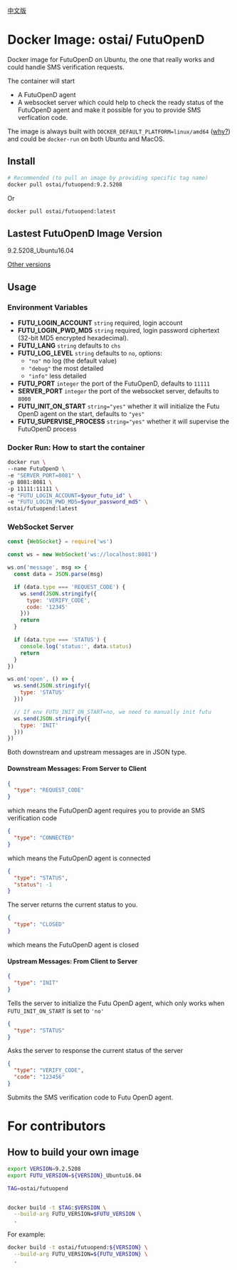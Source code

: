 [中文版](https://github.com/kaelzhang/docker-image-futuopend)

# Docker Image: ostai/ FutuOpenD

Docker image for FutuOpenD on Ubuntu, the one that really works and could handle SMS verification requests.

The container will start
- A FutuOpenD agent
- A websocket server which could help to check the ready status of the FutuOpenD agent and make it possible for you to provide SMS verfication code.

The image is always built with `DOCKER_DEFAULT_PLATFORM=linux/amd64` ([why?](https://stackoverflow.com/questions/71040681/qemu-x86-64-could-not-open-lib64-ld-linux-x86-64-so-2-no-such-file-or-direc)) and could be `docker-run` on both Ubuntu and MacOS.


## Install

```sh
# Recommended (to pull an image by providing specific tag name)
docker pull ostai/futuopend:9.2.5208
```

Or

```sh
docker pull ostai/futuopend:latest
```

## Lastest FutuOpenD Image Version

9.2.5208_Ubuntu16.04

[Other versions](https://hub.docker.com/r/ostai/futuopend/tags)

## Usage

### Environment Variables

- **FUTU_LOGIN_ACCOUNT** `string` required, login account
- **FUTU_LOGIN_PWD_MD5** `string` required, login password ciphertext (32-bit MD5 encrypted hexadecimal).
- **FUTU_LANG** `string` defaults to `chs`
- **FUTU_LOG_LEVEL** `string` defaults to `no`, options:
  - `"no"` no log (the default value)
  - `"debug"` the most detailed
  - `"info"` less detailed
- **FUTU_PORT** `integer` the port of the FutuOpenD, defaults to `11111`
- **SERVER_PORT** `integer` the port of the websocket server, defaults to `8000`
- **FUTU_INIT_ON_START** `string="yes"` whether it will initialize the Futu OpenD agent on the start, defaults to `"yes"`
- **FUTU_SUPERVISE_PROCESS** `string="yes"` whether it will supervise the FutuOpenD process

### Docker Run: How to start the container

```sh
docker run \
--name FutuOpenD \
-e "SERVER_PORT=8081" \
-p 8081:8081 \
-p 11111:11111 \
-e "FUTU_LOGIN_ACCOUNT=$your_futu_id" \
-e "FUTU_LOGIN_PWD_MD5=$your_password_md5" \
ostai/futuopend:latest
```

### WebSocket Server

```js
const {WebSocket} = require('ws')

const ws = new WebSocket('ws://localhost:8081')

ws.on('message', msg => {
  const data = JSON.parse(msg)

  if (data.type === 'REQUEST_CODE') {
    ws.send(JSON.stringify({
      type: 'VERIFY_CODE',
      code: '12345'
    }))
    return
  }

  if (data.type === 'STATUS') {
    console.log('status:', data.status)
    return
  }
})

ws.on('open', () => {
  ws.send(JSON.stringify({
    type: 'STATUS'
  }))

  // If env FUTU_INIT_ON_START=no, we need to manually init futu
  ws.send(JSON.stringify({
    type: 'INIT'
  }))
})
```

Both downstream and upstream messages are in JSON type.

#### Downstream Messages: From Server to Client

```json
{
  "type": "REQUEST_CODE"
}
```

which means the FutuOpenD agent requires you to provide an SMS verification code

```json
{
  "type": "CONNECTED"
}
```

which means the FutuOpenD agent is connected

```json
{
  "type": "STATUS",
  "status": -1
}
```

The server returns the current status to you.

```json
{
  "type": "CLOSED"
}
```

which means the FutuOpenD agent is closed

#### Upstream Messages: From Client to Server

```json
{
  "type": "INIT"
}
```

Tells the server to initialize the Futu OpenD agent, which only works when `FUTU_INIT_ON_START` is set to `'no'`

```json
{
  "type": "STATUS"
}
```

Asks the server to response the current status of the server

```json
{
  "type": "VERIFY_CODE",
  "code": "123456"
}
```

Submits the SMS verification code to Futu OpenD agent.

# For contributors

## How to build your own image

```sh
export VERSION=9.2.5208
export FUTU_VERSION=${VERSION}_Ubuntu16.04
```

```sh
TAG=ostai/futuopend


docker build -t $TAG:$VERSION \
  --build-arg FUTU_VERSION=$FUTU_VERSION \
  .
```

For example:

```sh
docker build -t ostai/futuopend:${VERSION} \
  --build-arg FUTU_VERSION=${FUTU_VERSION} \
  .
```
